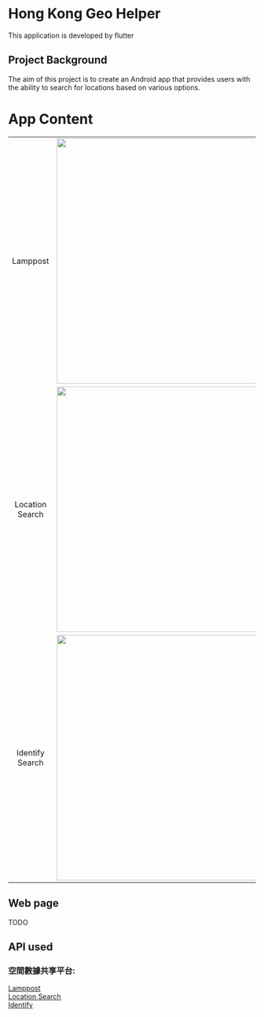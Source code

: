 # Hong Kong Geo Helper
This application is developed by flutter

## Project Background
The aim of this project is to create an Android app that provides users with the ability to search for locations based on various options.

# App Content
<table>
    <tr>
        <td align="middle">Lamppost</td>
        <td><img src="https://github.com/user-attachments/assets/5c90e074-943c-46c5-bd43-b5010d171922" height="500"></td>
        <td><img src="https://github.com/user-attachments/assets/a6214b56-b7c9-4fac-9004-8f09aed7ac03" height="500"></td>
    </tr>
    <tr>
        <td align="middle">Location<br>Search</td>
        <td align="middle"><img src="https://github.com/user-attachments/assets/c110d96d-c890-4e57-8abb-54c4d70efb4b" height="500"></td>
        <td><img src="https://github.com/user-attachments/assets/d0ac2c49-4364-43ef-9fb4-06ef64f4ee2e" height="500"></td>
    </tr>
    <tr>
        <td align="middle">Identify<br>Search</td>
        <td align="middle"><img src="https://github.com/user-attachments/assets/3357187e-ce1f-4b56-b756-fbadeda188c7" height="500"></td>
        <td><img src="https://github.com/user-attachments/assets/cd13cf90-05ce-4c1f-ae97-48a7c5dcbac2" height="500"></td>
    </tr>
</table>

## Web page
TODO

## API used
### 空間數據共享平台: 
[Lamppost](https://portal.csdi.gov.hk/csdi-webpage/info/dataquery?id=hyd_rcd_1629267205229_84645)  
[Location Search](https://portal.csdi.gov.hk/csdi-webpage/apidoc/LocationSearchAPI)  
[Identify](https://portal.csdi.gov.hk/csdi-webpage/apidoc/IdentifyAPI)
